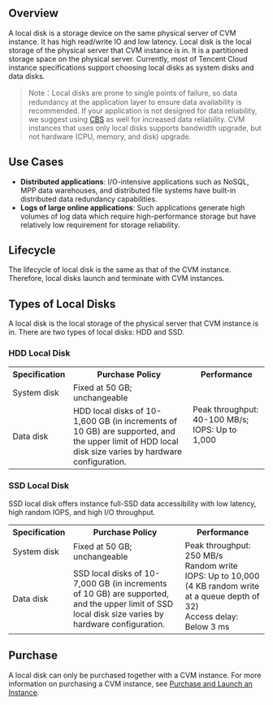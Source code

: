 ## Overview
A local disk is a storage device on the same physical server of CVM instance. It has high read/write IO and low latency.
Local disk is the local storage of the physical server that CVM instance is in. It is a partitioned storage space on the physical server. Currently, most of Tencent Cloud instance specifications support choosing local disks as system disks and data disks.

> Note：Local disks are prone to single points of failure, so data redundancy at the application layer to ensure data availability is recommended. If your application is not designed for data reliability, we suggest using [CBS](https://intl.cloud.tencent.com/document/product/213/4953) as well for increased data reliability.  CVM instances that uses only local disks supports bandwidth upgrade, but not hardware (CPU, memory, and disk) upgrade. 

## Use Cases
- **Distributed applications**: I/O-intensive applications such as NoSQL, MPP data warehouses, and distributed file systems have built-in distributed data redundancy capabilities. 
- **Logs of large online applications**: Such applications generate high volumes of log data which require high-performance storage but have relatively low requirement for storage reliability. 

## Lifecycle
The lifecycle of local disk is the same as that of the CVM instance. Therefore, local disks launch and terminate with CVM instances.

## Types of Local Disks
A local disk is the local storage of the physical server that CVM instance is in. There are two types of local disks: HDD and SSD.

### HDD Local Disk

<table class="typical">
    <tbody>
    <tr>
        <th>Specification</th>
        <th>Purchase Policy</th>
        <th>Performance</th>
    </tr>
    <tr>
        <td>System disk</td>
        <td>Fixed at 50 GB; unchangeable</td>
        <td rowspan="2">Peak throughput: 40-100 MB/s; IOPS: Up to 1,000</td>
    </tr>
    <tr>
        <td>Data disk</td>
        <td>HDD local disks of 10-1,600 GB (in increments of 10 GB) are supported, and the upper limit of HDD local disk size varies by hardware configuration. </td>
    </tr>
</tbody></table>

### SSD Local Disk
SSD local disk offers instance full-SSD data accessibility with low latency, high random IOPS, and high I/O throughput.
<table class="SSD">
    <tbody>
    <tr>
        <th>Specification</th>
        <th>Purchase Policy</th>
        <th>Performance</th>
    </tr>
    <tr>
        <td >System disk</td>
        <td>Fixed at 50 GB; unchangeable</td>
        <td rowspan="2">Peak throughput: 250 MB/s <br>Random write IOPS: Up to 10,000 (4 KB random write at a queue depth of 32) <br> Access delay: Below 3 ms
</td>
    </tr>
    <tr>
        <td>Data disk</td>
        <td>SSD local disks of 10-7,000 GB (in increments of 10 GB) are supported, and the upper limit of SSD local disk size varies by hardware configuration. </td>
    </tr>
</tbody></table>

## Purchase
A local disk can only be purchased together with a CVM instance. For more information on purchasing a CVM instance, see [Purchase and Launch an Instance](/doc/product/213/4855).
